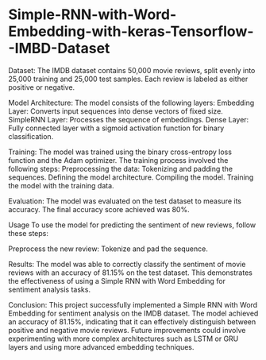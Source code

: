 # Simple-RNN-with-Word-Embedding-with-keras-Tensorflow--IMBD-Dataset

Dataset:
The IMDB dataset contains 50,000 movie reviews, split evenly into 25,000 training and 25,000 test samples. Each review is labeled as either positive or negative.

Model Architecture:
The model consists of the following layers:
Embedding Layer: Converts input sequences into dense vectors of fixed size.
SimpleRNN Layer: Processes the sequence of embeddings.
Dense Layer: Fully connected layer with a sigmoid activation function for binary classification.

Training:
The model was trained using the binary cross-entropy loss function and the Adam optimizer. The training process involved the following steps:
Preprocessing the data: Tokenizing and padding the sequences.
Defining the model architecture.
Compiling the model.
Training the model with the training data.

Evaluation:
The model was evaluated on the test dataset to measure its accuracy. The final accuracy score achieved was 80%.

Usage
To use the model for predicting the sentiment of new reviews, follow these steps:

Preprocess the new review:
Tokenize and pad the sequence.

Results:
The model was able to correctly classify the sentiment of movie reviews with an accuracy of 81.15% on the test dataset. This demonstrates the effectiveness of using a Simple RNN with Word Embedding for sentiment analysis tasks.

Conclusion:
This project successfully implemented a Simple RNN with Word Embedding for sentiment analysis on the IMDB dataset. The model achieved an accuracy of 81.15%, indicating that it can effectively distinguish between positive and negative movie reviews. Future improvements could involve experimenting with more complex architectures such as LSTM or GRU layers and using more advanced embedding techniques.
